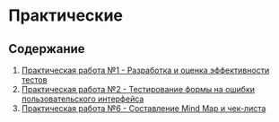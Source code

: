 # Практические

## Содержание

1. [Практическая работа №1 - Разработка и оценка эффективности тестов](/practical/1/)
2. [Практическая работа №2 - Тестирование формы на ошибки пользовательского интерфейса](/practical/2/)
3. [Практическая работа №6 - Составление Mind Map и чек-листа](/practical/6/)
